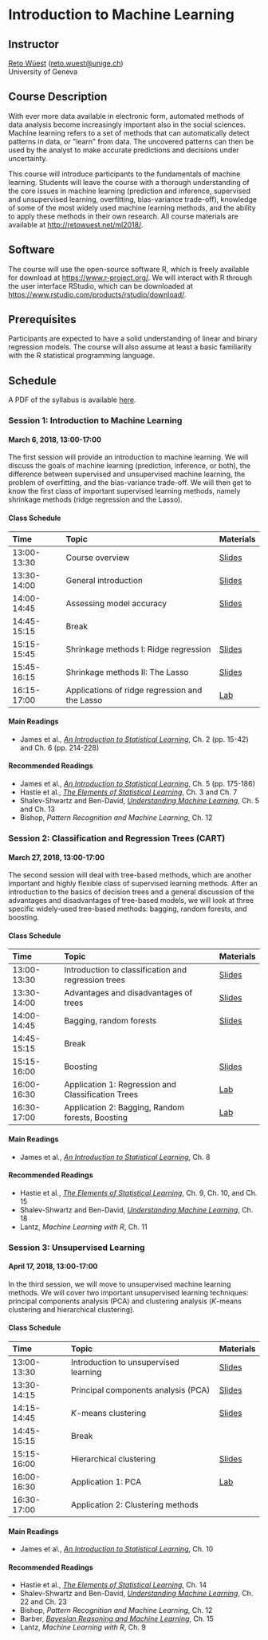 # Introduction to Machine Learning

## Instructor

[Reto Wüest](http://retowuest.net/) (<reto.wuest@unige.ch>)<br />
University of Geneva

## Course Description

With ever more data available in electronic form, automated methods of data analysis become increasingly important also in the social sciences. Machine learning refers to a set of methods that can automatically detect patterns in data, or "learn" from data. The uncovered patterns can then be used by the analyst to make accurate predictions and decisions under uncertainty.

This course will introduce participants to the fundamentals of machine learning. Students will leave the course with a thorough understanding of the core issues in machine learning (prediction and inference, supervised and unsupervised learning, overfitting, bias-variance trade-off), knowledge of some of the most widely used machine learning methods, and the ability to apply these methods in their own research. All course materials are available at <http://retowuest.net/ml2018/>.

## Software

The course will use the open-source software R, which is freely available for download at <https://www.r-project.org/>. We will interact with R through the user interface RStudio, which can be downloaded at <https://www.rstudio.com/products/rstudio/download/>.

## Prerequisites

Participants are expected to have a solid understanding of linear and binary regression models. The course will also assume at least a basic familiarity with the R statistical programming language.

## Schedule

A PDF of the syllabus is available [here](syllabus/syllabus_ml_2018.pdf).

### Session 1: Introduction to Machine Learning

#### March 6, 2018, 13:00-17:00

The first session will provide an introduction to machine learning. We will discuss the goals of machine learning (prediction, inference, or both), the difference between supervised and unsupervised machine learning, the problem of overfitting, and the bias-variance trade-off. We will then get to know the first class of important supervised learning methods, namely shrinkage methods (ridge regression and the Lasso).

#### Class Schedule

| Time        | Topic                | Materials                              |
|:----------- |:-------------------- |:-------------------------------------- |
| 13:00-13:30 | Course overview      | [Slides](slides/Wuest_ML_2018_S1a.pdf) |
| 13:30-14:00 | General introduction | [Slides](slides/Wuest_ML_2018_S1b.pdf) |
| 14:00-14:45 | Assessing model accuracy | [Slides](slides/Wuest_ML_2018_S1c.pdf) |
| 14:45-15:15 | Break                |                                        |
| 15:15-15:45 | Shrinkage methods I: Ridge regression | [Slides](slides/Wuest_ML_2018_S1d.pdf) |
| 15:45-16:15 | Shrinkage methods II: The Lasso       | [Slides](slides/Wuest_ML_2018_S1e.pdf) |
| 16:15-17:00 | Applications of ridge regression and the Lasso | [Lab](lab/lab-01a.html) |

#### Main Readings

- James et al., [*An Introduction to Statistical Learning*](http://www-bcf.usc.edu/~gareth/ISL/), Ch. 2 (pp. 15-42) and Ch. 6 (pp. 214-228)

#### Recommended Readings

- James et al., [*An Introduction to Statistical Learning*](http://www-bcf.usc.edu/~gareth/ISL/), Ch. 5 (pp. 175-186)
- Hastie et al., [*The Elements of Statistical Learning*](https://web.stanford.edu/~hastie/ElemStatLearn/), Ch. 3 and Ch. 7
- Shalev-Shwartz and Ben-David, [*Understanding Machine Learning*](http://www.cs.huji.ac.il/~shais/UnderstandingMachineLearning/), Ch. 5 and Ch. 13
- Bishop, *Pattern Recognition and Machine Learning*, Ch. 12

### Session 2: Classification and Regression Trees (CART)

#### March 27, 2018, 13:00-17:00

The second session will deal with tree-based methods, which are another important and highly flexible class of supervised learning methods. After an introduction to the basics of decision trees and a general discussion of the advantages and disadvantages of tree-based models, we will look at three specific widely-used tree-based methods: bagging, random forests, and boosting.

#### Class Schedule

| Time        | Topic                | Materials                              |
|:----------- |:-------------------- |:-------------------------------------- |
| 13:00-13:30 | Introduction to classification and regression trees | [Slides](slides/Wuest_ML_2018_S2a.pdf) |
| 13:30-14:00 | Advantages and disadvantages of trees | [Slides](slides/Wuest_ML_2018_S2b.pdf) |
| 14:00-14:45 | Bagging, random forests | [Slides](slides/Wuest_ML_2018_S2c.pdf) |
| 14:45-15:15 | Break                  |                                      |
| 15:15-16:00 | Boosting               | [Slides](slides/Wuest_ML_2018_S2d.pdf) |
| 16:00-16:30 | Application 1: Regression and Classification Trees | [Lab](lab/lab-02a.html) |
| 16:30-17:00 | Application 2: Bagging, Random forests, Boosting | [Lab](lab/lab-02b.html) |

#### Main Readings

- James et al., [*An Introduction to Statistical Learning*](http://www-bcf.usc.edu/~gareth/ISL/), Ch. 8

#### Recommended Readings

- Hastie et al., [*The Elements of Statistical Learning*](https://web.stanford.edu/~hastie/ElemStatLearn/), Ch. 9, Ch. 10, and Ch. 15
- Shalev-Shwartz and Ben-David, [*Understanding Machine Learning*](http://www.cs.huji.ac.il/~shais/UnderstandingMachineLearning/), Ch. 18
- Lantz, *Machine Learning with R*, Ch. 11

### Session 3: Unsupervised Learning

#### April 17, 2018, 13:00-17:00

In the third session, we will move to unsupervised machine learning methods. We will cover two important unsupervised learning techniques: principal components analysis (PCA) and clustering analysis (*K*-means clustering and hierarchical clustering).

#### Class Schedule

| Time        | Topic                | Materials                              |
|:----------- |:-------------------- |:-------------------------------------- |
| 13:00-13:30 | Introduction to unsupervised learning | [Slides](slides/Wuest_ML_2018_S3a.pdf) |
| 13:30-14:15 | Principal components analysis (PCA) | [Slides](slides/Wuest_ML_2018_S3b.pdf) |
| 14:15-14:45 | *K*-means clustering   | [Slides](slides/Wuest_ML_2018_S3c.pdf) |
| 14:45-15:15 | Break                  |                                      |
| 15:15-16:00 | Hierarchical clustering | [Slides](slides/Wuest_ML_2018_S3d.pdf) |
| 16:00-16:30 | Application 1: PCA     | [Lab](lab/lab-03a.html) |
| 16:30-17:00 | Application 2: Clustering methods |                                      |

#### Main Readings

- James et al., [*An Introduction to Statistical Learning*](http://www-bcf.usc.edu/~gareth/ISL/), Ch. 10

#### Recommended Readings

- Hastie et al., [*The Elements of Statistical Learning*](https://web.stanford.edu/~hastie/ElemStatLearn/), Ch. 14
- Shalev-Shwartz and Ben-David, [*Understanding Machine Learning*](http://www.cs.huji.ac.il/~shais/UnderstandingMachineLearning/), Ch. 22 and Ch. 23
- Bishop, *Pattern Recognition and Machine Learning*, Ch. 12
- Barber, [*Bayesian Reasoning and Machine Learning*](http://web4.cs.ucl.ac.uk/staff/D.Barber/pmwiki/pmwiki.php?n=Brml.HomePage), Ch. 15
- Lantz, *Machine Learning with R*, Ch. 9
